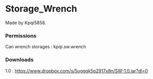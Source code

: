 # Storage_Wrench

Made by Kpqi5858.


### Permissions
Can wrench storages : kpqi.sw.wrench



### Downloads
1.0 : https://www.dropbox.com/s/5ugggk5p2917x8n/SW-1.0.jar?dl=0
